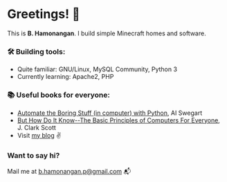 # Greetings! 👋

This is **B. Hamonangan**. I build simple Minecraft homes and software.

### 🛠️ Building tools:

- Quite familiar: GNU/Linux, MySQL Community, Python 3
- Currently learning: Apache2, PHP

### 📚 Useful books for everyone:

- [Automate the Boring Stuff (in computer) with Python](https://automatetheboringstuff.com/), AI Swegart
- [But How Do It Know--The Basic Principles of Computers For Everyone](https://openlibrary.org/books/OL26675175M/But_How_Do_It_Know), J. Clark Scott
- Visit [my blog](https://hamonangann.github.io) :v:

<!--
### Good references:

- Automate the Boring Stuff with Python, AI Swegart
- But How Do It Know, J. Clark Scott
-->

### Want to say hi?
Mail me at [b.hamonangan.p@gmail.com](mailto:b.hamonangan.p@gmail.com) 📬
<!--
**hamonangann/hamonangann** is a ✨ _special_ ✨ repository because its `README.md` (this file) appears on your GitHub profile.

Here are some ideas to get you started:

- 🔭 I’m currently working on ...
- 🌱 I’m currently learning ...
- 👯 I’m looking to collaborate on ...
- 🤔 I’m looking for help with ...
- 💬 Ask me about ...
- 📫 How to reach me: ...
- 😄 Pronouns: ...
- ⚡ Fun fact: ...
-->
